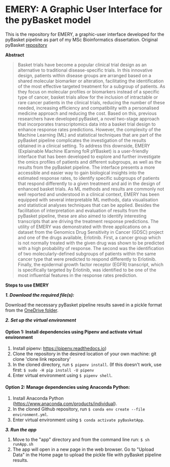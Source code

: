 # EMERY: A Graphic User Interface for the pyBasket model

This is the repository for EMERY, a graphic-user interface developed for the pyBasket pipeline as part of my MSc Bioinformatics dissertation. Original pyBasket [repository](https://glasgowcompbio.github.io/pyBasket/)

**Abstract**
>Basket trials have become a popular clinical trial design as an alternative to traditional disease-specific trials. In this innovative design, patients within disease groups are arranged based on a shared molecular biomarker or alteration, facilitating the identification of the most effective targeted treatment for a subgroup of patients. As they focus on molecular profiles or biomarkers instead of a specific type of cancer, basket trials allow for the inclusion of intractable or rare cancer patients in the clinical trials, reducing the number of these needed, increasing efficiency and compatibility with a personalised medicine approach and reducing the cost. Based on this, previous researchers have developed pyBasket, a novel two-stage approach that incorporates transcriptomics data into a basket trial design to enhance response rates predictions. However, the complexity of the Machine Learning (ML) and statistical techniques that are part of the pyBasket pipeline complicates the investigation of the results obtained in a clinical setting. To address this downside, EMERY (Explainable Machine lEarning foR pYBasket) is a user-friendly interface that has been developed to explore and further investigate the omics profiles of patients and different subgroups, as well as the results from the pyBasket pipeline. The interface presents a more accessible and easier way to gain biological insights into the estimated response rates, to identify specific subgroups of patients that respond differently to a given treatment and aid in the design of enhanced basket trials. As ML methods and results are commonly not well reported and understood in a clinical context, EMERY has been equipped with several interpretable ML methods, data visualisation and statistical analyses techniques that can be applied. Besides the facilitation of interpretation and evaluation of results from the pyBasket pipeline, these are also aimed to identify interesting transcripts that are driving the treatment response predictions. The utility of EMERY was demonstrated with three applications on a dataset from the Genomics Drug Sensitivity in Cancer (GDSC) project and one of the drugs available, Erlotinib. First, a cancer group which is not normally treated with the given drug was shown to be predicted with a high probability of response. The second was the identification of two molecularly-defined subgroups of patients within the same cancer type that were predicted to respond differently to Erlotinib. Finally, the epidermal growth factor receptor (EGFR) transcript, which is specifically targeted by Erlotinib, was identified to be one of the most influential features in the response rates prediction.

**Steps to use EMERY**

***1. Download the required file(s):***

Download the necessary pyBasket pipeline results saved in a pickle format from the [OneDrive folder](https://gla-my.sharepoint.com/:f:/g/personal/ronan_daly_glasgow_ac_uk/Eod_I6-9hDtCgJ1CmKdBJCAB66sciwg58zlxDHD2fgtsMw?e=0MA2gb).

***2. Set up the virtual environment***

#### Option 1: Install dependencies using Pipenv and activate virtual environment
   1. Install pipenv: https://pipenv.readthedocs.io)
   2. Clone the repository in the desired location of your own machine: git clone 'clone link repository'
   3. In the cloned directory, run `$ pipenv install`. (If this doesn't work, use first: `$ sudo -H pip install -U pipenv`
   4. Enter virtual environment using `$ pipenv shell`.

#### Option 2: Manage dependencies using Anaconda Python:
   1. Install Anaconda Python (https://www.anaconda.com/products/individual).
   2. In the cloned Github repository, run `$ conda env create --file environment.yml`.
   3. Enter virtual environment using `$ conda activate pyBasketApp`.
 
***3. Run the app***

 1. Move to the "app" directory and from the command line run: `$ sh runApp.sh`
 2. The app will open in a new page in the web browser. Go to "Upload Data" in the Home page to upload the pickle file with pyBasket pipeline results.

